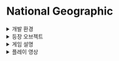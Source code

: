 National Geographic
=============
<details>
<summary>개발 환경</summary>  
<div markdown="1">
  
* C#
* MYSQL
</div>
</details>

<details>
<summary>등장 오브젝트</summary>
  
<div markdown="1">

* 캐릭터(8방향)　　![캐릭터](git_img/character_down.png)
![캐릭터](git_img/character_left.png)
![캐릭터](git_img/character_left_down.png)
![캐릭터](git_img/character_left_up.png)
![캐릭터](git_img/character_right.png)
![캐릭터](git_img/character_right_down.png)
![캐릭터](git_img/character_right_up.png)
![캐릭터](git_img/character_up.png)


* 몬스터 및 오브젝트 　　　
                 ![돼지](git_img/pig.png) : 돼지　
                 ![유령](git_img/ghost.png) : 유령　
                 ![나무](git_img/tree1.png) : 나무　
                 ![돌](git_img/stone.png) : 돌　

* 아이템 　　　　　　　
          ![고기](git_img/meat.png) : 고기　
           ![장작](git_img/firewood.png) : 장작　
           
           
* 조합 아이템 　　　
            ![횃불](git_img/handfirewood.png) : 횃불　
            ![돌도끼](git_img/weapon1.png) : 돌도끼　
            ![울타리](git_img/fence-0.png) : 울타리　

  

</div>
</details>


<details>
<summary>게임 설명</summary>
  
<div markdown="1">

### 몬스터와 어둠으로부터 살아남는 게임
+ 　　![캐릭터](git_img/character_down.png)의 상태는 포만감, 정신, 체력이 있습니다.
+ 　　포만감은 시간이 지날 수록 떨어집니다.
+ 　　포만감이 일정값 이하로 내려갔을 경우 체력이 떨어집니다.            
+ 　　체력이 0이 되면 캐릭터는 사망합니다.
+ 　　![돼지](git_img/pig.png) 를 잡아 ![고기](git_img/meat.png) 를 얻어 체력과 포만감 +10 채울 수 있습니다.
+ 　　밤이 되면 정신 수치가 떨어집니다.
+ 　　![유령](git_img/ghost.png) 을 잡아 정신 수치를 회복할 수 있습니다.
+ 　　![울타리](git_img/fence-0.png)를 지어 집을 만들면 몬스터들로 부터 자신을 보호할 수 있습니다.
+ 　　나무는 ![나무1](git_img/tree1.png)　->　![나무2](git_img/tree2.png)　->　![나무3](git_img/tree3.png)　순으로 자랍니다.
+ 　　![나무3](git_img/tree3.png)　를 스페이스바로 공격 시 ![울타리](git_img/fence-0.png) , ![돌도끼](git_img/weapon1.png) ,  ![횃불](git_img/handfirewood.png) 의 재료인 ![장작](git_img/firewood.png) 을 획득할 수 있습니다.
+ 　　![바위](git_img/stone.png) 는 일정시간 마다 필드내 랜덤한 위치에 생성됩니다.
+ 　　모든 아이템은 키보드 Z키를 이용해 획득할 수 있습니다.


</div>
</details>

<details>
<summary>플레이 영상</summary>  
<div markdown="1">

* 클릭 시 유튜브 채널로 연결됩니다.
 [![내셔널 지오그래픽](http://img.youtube.com/vi/er4IDt__t9c/0.jpg)](https://youtu.be/er4IDt__t9c) 
</div>
</details>


